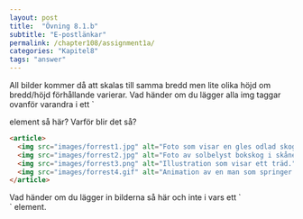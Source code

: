 ```yaml
---
layout: post
title:  "Övning 8.1.b"
subtitle: "E-postlänkar"
permalink: /chapter108/assignment1a/
categories: "Kapitel8"
tags: "answer"
---
```

All bilder kommer då att skalas till samma bredd men lite olika höjd om bredd/höjd förhållande varierar.
Vad händer om du lägger alla img taggar ovanför varandra i ett `<article> element så här? Varför blir det så?

```html
<article>
  <img src="images/forrest1.jpg" alt="Foto som visar en gles odlad skog i norrland" width="200">
  <img src="images/forrest2.jpg" alt="Foto av solbelyst bokskog i skåne." width="200" height="400">
  <img src="images/forrest3.png" alt="Illustration som visar ett träd." width="200" >
  <img src="images/forrest4.gif" alt="Animation av en man som springer i skogen." width="200" >
</article>
```

<figcaption>Vad händer om du lägger in bilderna så här och inte i vars ett `<article>` element.</figcaption>
